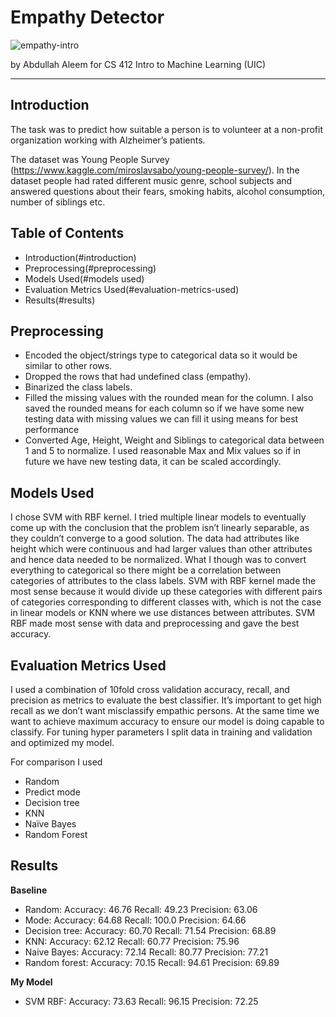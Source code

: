 # Empathy Detector
![empathy-intro](http://blogs.jpmsonline.com/wp-content/uploads/2018/03/EmpathicDoctor.jpg)

by Abdullah Aleem
for CS 412 Intro to Machine Learning (UIC)

---

## Introduction
The task was to predict how	suitable a person is to volunteer at a non-profit organization working with	Alzheimer’s patients.

The dataset was Young People Survey (https://www.kaggle.com/miroslavsabo/young-people-survey/). In the dataset people had rated different music genre, school subjects and answered questions about their fears, smoking habits, alcohol consumption, number of siblings etc.


## Table of Contents

- Introduction(#introduction)
- Preprocessing(#preprocessing)
- Models Used(#models used)
- Evaluation Metrics Used(#evaluation-metrics-used)
- Results(#results)

## Preprocessing
- Encoded the object/strings type to categorical data so it would be similar to other rows.
- Dropped the rows that had undefined class (empathy).
- Binarized the class labels.
- Filled the missing values with the rounded mean for the column. I also saved the rounded means for each column so if we have some new testing data with missing values we can fill it using means for best performance 
- Converted Age, Height, Weight and Siblings to categorical data between 1 and 5 to normalize. I used reasonable Max and Mix values so if in future we have new testing data, it can be scaled accordingly.

## Models Used

I chose SVM with RBF kernel. I tried multiple linear models to eventually come up with the conclusion that the problem isn’t linearly separable, as they couldn’t converge to a good solution. The data had attributes like height which were continuous and had larger values than other attributes and hence data needed to be normalized. What I though was to convert everything to categorical so there might be a correlation between categories of attributes to the class labels. SVM with RBF kernel made the most sense because it would divide up these categories with different pairs of categories corresponding to different classes with, which is not the case in linear models or KNN where we use distances between attributes. SVM RBF made most sense with data and preprocessing and gave the best accuracy.

## Evaluation Metrics Used

I used a combination of 10fold cross validation accuracy, recall, and precision as metrics to evaluate the best classifier. It’s important to get high recall as we don’t want misclassify empathic persons. At the same time we want to achieve maximum accuracy to ensure our model is doing capable to classify. For tuning hyper parameters I split data in training and validation and optimized my model. 

For comparison I used 
- Random
- Predict mode 
- Decision tree 
- KNN
- Naïve Bayes 
- Random Forest 

## Results

**Baseline** 

- Random: Accuracy: 46.76 Recall: 49.23 Precision: 63.06 
- Mode: Accuracy: 64.68 Recall: 100.0 Precision: 64.66 
- Decision tree: Accuracy: 60.70 Recall: 71.54 Precision: 68.89 
- KNN: Accuracy: 62.12 Recall: 60.77 Precision: 75.96 
- Naive Bayes: Accuracy: 72.14 Recall: 80.77 Precision: 77.21 
- Random forest: Accuracy: 70.15 Recall: 94.61 Precision: 69.89

**My Model**

- SVM RBF: Accuracy: 73.63 Recall: 96.15 Precision: 72.25
